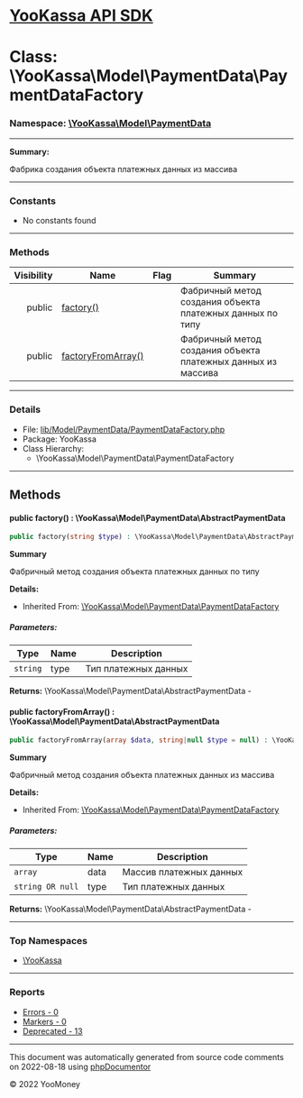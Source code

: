 # [YooKassa API SDK](../home.md)

# Class: \YooKassa\Model\PaymentData\PaymentDataFactory
### Namespace: [\YooKassa\Model\PaymentData](../namespaces/yookassa-model-paymentdata.md)
---
**Summary:**

Фабрика создания объекта платежных данных из массива


---
### Constants
* No constants found

---
### Methods
| Visibility | Name | Flag | Summary |
| ----------:| ---- | ---- | ------- |
| public | [factory()](../classes/YooKassa-Model-PaymentData-PaymentDataFactory.md#method_factory) |  | Фабричный метод создания объекта платежных данных по типу |
| public | [factoryFromArray()](../classes/YooKassa-Model-PaymentData-PaymentDataFactory.md#method_factoryFromArray) |  | Фабричный метод создания объекта платежных данных из массива |

---
### Details
* File: [lib/Model/PaymentData/PaymentDataFactory.php](../../lib/Model/PaymentData/PaymentDataFactory.php)
* Package: YooKassa
* Class Hierarchy:
  * \YooKassa\Model\PaymentData\PaymentDataFactory

---
## Methods
<a name="method_factory" class="anchor"></a>
#### public factory() : \YooKassa\Model\PaymentData\AbstractPaymentData

```php
public factory(string $type) : \YooKassa\Model\PaymentData\AbstractPaymentData
```

**Summary**

Фабричный метод создания объекта платежных данных по типу

**Details:**
* Inherited From: [\YooKassa\Model\PaymentData\PaymentDataFactory](../classes/YooKassa-Model-PaymentData-PaymentDataFactory.md)

##### Parameters:
| Type | Name | Description |
| ---- | ---- | ----------- |
| <code lang="php">string</code> | type  | Тип платежных данных |

**Returns:** \YooKassa\Model\PaymentData\AbstractPaymentData - 


<a name="method_factoryFromArray" class="anchor"></a>
#### public factoryFromArray() : \YooKassa\Model\PaymentData\AbstractPaymentData

```php
public factoryFromArray(array $data, string|null $type = null) : \YooKassa\Model\PaymentData\AbstractPaymentData
```

**Summary**

Фабричный метод создания объекта платежных данных из массива

**Details:**
* Inherited From: [\YooKassa\Model\PaymentData\PaymentDataFactory](../classes/YooKassa-Model-PaymentData-PaymentDataFactory.md)

##### Parameters:
| Type | Name | Description |
| ---- | ---- | ----------- |
| <code lang="php">array</code> | data  | Массив платежных данных |
| <code lang="php">string OR null</code> | type  | Тип платежных данных |

**Returns:** \YooKassa\Model\PaymentData\AbstractPaymentData - 



---

### Top Namespaces

* [\YooKassa](../namespaces/yookassa.md)

---

### Reports
* [Errors - 0](../reports/errors.md)
* [Markers - 0](../reports/markers.md)
* [Deprecated - 13](../reports/deprecated.md)

---

This document was automatically generated from source code comments on 2022-08-18 using [phpDocumentor](http://www.phpdoc.org/)

&copy; 2022 YooMoney